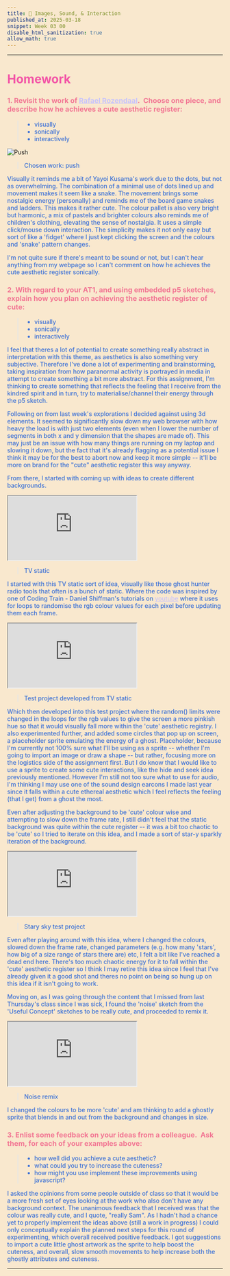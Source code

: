 ```yaml
---
title: 🎀 Images, Sound, & Interaction
published_at: 2025-03-18
snippet: Week 03 00
disable_html_sanitization: true
allow_math: true
---
```


<style>
    .markdown-body {background-color:#F9E8CE;}
  html {background-color:#F9E8CE;}
  h1 {color:#F356A7;}
  h3, h4 {color:#F27794;}
  p, pre, ul {color:#3A6FD7; font-weight:500;}
  a {color:#C7C3FC}
</style>

---

# Homework

### 1. Revisit the work of [Rafael Rozendaal](http://visually%20sonically%20interactively).  Choose one piece, and describe how he achieves a cute aesthetic register:

> - visually
> - sonically
> - interactively

<img src="/W03/00.gif" alt="Push"/>

> Chosen work: push

Visually it reminds me a bit of Yayoi Kusama's work due to the dots, but not as overwhelming. The combination of a minimal use of dots lined up and movement makes it seem like a snake. The movement brings some nostalgic energy (personally) and reminds me of the board game snakes and ladders. This makes it rather cute. The colour pallet is also very bright but harmonic, a mix of pastels and brighter colours also reminds me of children's clothing, elevating the sense of nostalgia. It uses a simple click/mouse down interaction. The simplicity makes it not only easy but sort of like a 'fidget' where I just kept clicking the screen and the colours and 'snake' pattern changes.

I'm not quite sure if there's meant to be sound or not, but I can't hear anything from my webpage so I can't comment on how he achieves the cute aesthetic register sonically.

### 2. With regard to your AT1, and using embedded p5 sketches, explain how you plan on achieving the aesthetic register of cute:

> - visually
> - sonically
> - interactively

I feel that theres a lot of potential to create something really abstract in interpretation with this theme, as aesthetics is also something very subjective. Therefore I've done a lot of experimenting and brainstorming, taking inspiration from how paranormal activity is portrayed in media in attempt to create something a bit more abstract. For this assignment, I'm thinking to create something that reflects the feeling that I receive from the kindred spirit and in turn, try to materialise/channel their energy through the p5 sketch.

Following on from last week's explorations I decided against using 3d elements. It seemed to significantly slow down my web browser with how heavy the load is with just two elements (even when I lower the number of segments in both x and y dimension that the shapes are made of). This may just be an issue with how many things are running on my laptop and slowing it down, but the fact that it's already flagging as a potential issue I think it may be for the best to abort now and keep it more simple -- it'll be more on brand for the "cute" aesthetic register this way anyway.

From there, I started with coming up with ideas to create different backgrounds.

<iframe id="at1-test" src="https://editor.p5js.org/sams4m/full/vvagHvo2q"></iframe>

> TV static

<script type="module">
const iframe = document.getElementById (`at1-test`)
iframe.width = iframe.parentNode.scrollWidth
iframe.height = iframe.width * 9 / 16 + 42
</script>

I started with this TV static sort of idea, visually like those ghost hunter radio tools that often is a bunch of static. Where the code was inspired by one of Coding Train - Daniel Shiffman's tutorials on [youtube](https://www.youtube.com/watch?v=nMUMZ5YRxHI) where it uses for loops to randomise the rgb colour values for each pixel before updating them each frame.

<iframe id="at1-test1" src="https://editor.p5js.org/sams4m/full/fs7Xs0HV_"></iframe>

> Test project developed from TV static

<script type="module">
const iframe = document.getElementById (`at1-test1`)
iframe.width = iframe.parentNode.scrollWidth
iframe.height = iframe.width * 9 / 16 + 42
</script>

Which then developed into this test project where the random() limits were changed in the loops for the rgb values to give the screen a more pinkish hue so that it would visually fall more within the 'cute' aesthetic registry. I also experimented further, and added some circles that pop up on screen, a placeholder sprite emulating the energy of a ghost. Placeholder, because I'm currently not 100% sure what I'll be using as a sprite -- whether I'm going to import an image or draw a shape -- but rather, focusing more on the logistics side of the assignment first. But I do know that I would like to use a sprite to create some cute interactions, like the hide and seek idea previously mentioned. However I'm still not too sure what to use for audio, I'm thinking I may use one of the sound design earcons I made last year since it falls within a cute ethereal aesthetic which I feel reflects the feeling (that I get) from a ghost the most.

Even after adjusting the background to be 'cute' colour wise and attempting to slow down the frame rate, I still didn't feel that the static background was quite within the cute register -- it was a bit too chaotic to be 'cute' so I tried to iterate on this idea, and I made a sort of star-y sparkly iteration of the background.

<iframe id="at1-test2" src="https://editor.p5js.org/sams4m/full/9OUNN9Zwc"></iframe>

> Stary sky test project

<script type="module">
const iframe = document.getElementById (`at1-test2`)
iframe.width = iframe.parentNode.scrollWidth
iframe.height = iframe.width * 9 / 16 + 42
</script>

Even after playing around with this idea, where I changed the colours, slowed down the frame rate, changed parameters (e.g. how many 'stars', how big of a size range of stars there are) etc, I felt a bit like I've reached a dead end here. There's too much chaotic energy for it to fall within the 'cute' aesthetic register so I think I may retire this idea since I feel that I've already given it a good shot and theres no point on being so hung up on this idea if it isn't going to work.

Moving on, as I was going through the content that I missed from last Thursday's class since I was sick, I found the 'noise' sketch from the 'Useful Concept' sketches to be really cute, and proceeded to remix it.

<iframe id="at1-test3" src="https://editor.p5js.org/sams4m/full/wn4Ua6RcQ"></iframe>

> Noise remix

<script type="module">
const iframe = document.getElementById (`at1-test3`)
iframe.width = iframe.parentNode.scrollWidth
iframe.height = iframe.width * 9 / 16 + 42
</script>

I changed the colours to be more 'cute' and am thinking to add a ghostly sprite that blends in and out from the background and changes in size.

### 3. Enlist some feedback on your ideas from a colleague.  Ask them, for each of your examples above:

> - how well did you achieve a cute aesthetic?
> - what could you try to increase the cuteness?
> - how might you use implement these improvements using javascript?

I asked the opinions from some people outside of class so that it would be a more fresh set of eyes looking at the work who also don't have any background context. The unanimous feedback that I received was that the colour was really cute, and I quote, "really Sam". As I hadn't had a chance yet to properly implement the ideas above (still a work in progress) I could only conceptually explain the planned next steps for this round of experimenting, which overall received positive feedback. I got suggestions to import a cute little ghost artwork as the sprite to help boost the cuteness, and overall, slow smooth movements to help increase both the ghostly attributes and cuteness.

---
